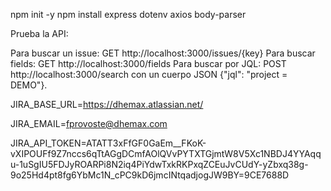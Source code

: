 npm init -y
npm install express dotenv axios body-parser

Prueba la API:

Para buscar un issue: GET http://localhost:3000/issues/{key}
Para buscar fields: GET http://localhost:3000/fields
Para buscar por JQL: POST http://localhost:3000/search con un cuerpo JSON {"jql": "project = DEMO"}.


JIRA_BASE_URL=https://dhemax.atlassian.net/

JIRA_EMAIL=fprovoste@dhemax.com

JIRA_API_TOKEN=ATATT3xFfGF0GaEm__FKoK-vXIPOUFf9Z7nccs6qTtAGgDCmfAOlQVvPYTXTGjmtW8V5Xc1NBDJ4YYAqqu-1uSgIU5FDJyROARPi8N2iq4PiYdwTxkRKPxqZCEuJvCUdY-yZbxq38g-9o25Hd4pt8fg6YbMc1N_cPC9kD6jmcINtqadjogJW9BY=9CE7688D